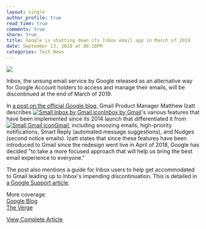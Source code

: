 ```yaml
---
layout: single
author_profile: true
read_time: true
comments: true
share: true
title: Google is shutting down its Inbox email app in March of 2019
date: September 13, 2018 at 06:18PM
categories: Tech News
---
```

<img class="align-center" src="%20http://d2.alternativeto.net/dist/icons/inbox-by-gmail_73351.png?width=36&amp;height=36&amp;mode=crop&amp;upscale=false">
<p><p>Inbox, the unsung email service by Google released as an alternative way for Google Account holders to access and manage their emails, will be discontinued at the end of March of 2019.</p>
<p>In <a href="https://www.blog.google/products/gmail/inbox-signing-find-your-favorite-features-new-gmail/" rel="nofollow">a post on the official Google blog</a>, Gmail Product Manager Matthew Izatt describes <a href='//alternativeto.net/software/inbox-by-gmail/'><img alt='Small Inbox by Gmail icon' class='mini-app-icon' src='//d2.alternativeto.net/dist/icons/inbox-by-gmail_73351.png?width=36&height=36&mode=crop&upscale=false' />Inbox by Gmail</a>'s various features that have been implemented since its 2014 launch that differentiated it from <a href='//alternativeto.net/software/gmail/'><img alt='Small Gmail icon' class='mini-app-icon' src='//d2.alternativeto.net/dist/icons/gmail_81326.png?width=36&height=36&mode=crop&upscale=false' />Gmail</a>, including snoozing emails, high-priority notifications, Smart Reply (automated message suggestions), and Nudges (second notice emails). Izatt states that since these features have been introduced to Gmail since the redesign went live in April of 2018, Google has decided &quot;to take a more focused approach that will help us bring the best email experience to everyone.&quot;</p>
<p>The post also mentions a guide for Inbox users to help get accommodated to Gmail leading up to Inbox's impending discontinuation. This is detailed in <a href="https://support.google.com/inbox/answer/9117840" rel="nofollow">a Google Support article</a>.</p>
<p>More coverage:<br />
<a href="https://www.blog.google/products/gmail/inbox-signing-find-your-favorite-features-new-gmail/" rel="nofollow">Google Blog</a><br />
<a href="https://www.theverge.com/2018/9/12/17848500/google-inbox-shut-down-sunset-snooze-email-march-2019" rel="nofollow">The Verge</a></p>
</p>
<a class="btn btn--info" href="https://alternativeto.net/news/2018/9/google-is-shutting-down-its-inbox-email-app-in-march-of-2019">View Complete Article</a>